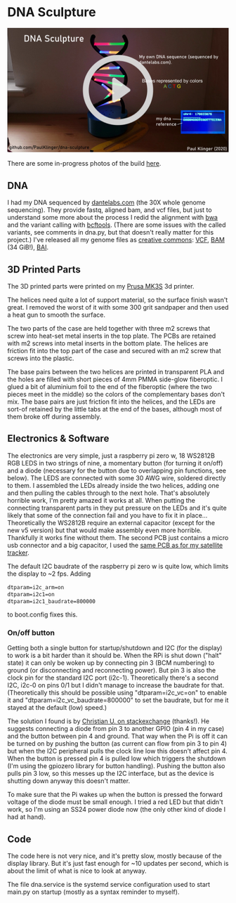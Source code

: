 # DNA Sculpture

[![](video_link_image.jpg)](https://youtu.be/C1H_zHTX7Ds "Project video")

There are some in-progress photos of the build [here](https://imgur.com/a/wToFaz0).

## DNA
I had my DNA sequenced by [dantelabs.com](https://www.dantelabs.com/) (the 30X whole genome sequencing). They provide fastq, aligned bam, and vcf files, but just to understand some more about the process I redid the alignment with [bwa](https://github.com/lh3/bwa) and the variant calling with [bcftools](https://github.com/samtools/bcftools). (There are some issues with the called variants, see comments in dna.py, but that doesn't really matter for this project.) I've released all my genome files as [creative commons](https://creativecommons.org/publicdomain/zero/1.0/): [VCF](https://almoturg.com/paul_klinger_vcf_grch38.zip), [BAM](https://api.sequencing.com/download.ashx?id=27a5d439-af53-4887-940c-dd9895c1915e) (34 GiB!), [BAI](https://api.sequencing.com/download.ashx?id=ad2bf9d3-d068-4d9a-8b01-ec432784baf2).

## 3D Printed Parts
The 3D printed parts were printed on my [Prusa MK3S](https://shop.prusa3d.com/en/3d-printers/180-original-prusa-i3-mk3-kit.html) 3d printer.

The helices need quite a lot of support material, so the surface finish wasn't great. I removed the worst of it with some 300 grit sandpaper and then used a heat gun to smooth the surface.

The two parts of the case are held together with three m2 screws that screw into heat-set metal inserts in the top plate. The PCBs are retained with m2 screws into metal inserts in the bottom plate. The helices are friction fit into the top part of the case and secured with an m2 screw that screws into the plastic.

The base pairs between the two helices are printed in transparent PLA and the holes are filled with short pieces of 4mm PMMA side-glow fiberoptic. I glued a bit of aluminium foil to the end of the fiberoptic (where the two pieces meet in the middle) so the colors of the complementary bases don't mix. The base pairs are just friction fit into the helices, and the LEDs are sort-of retained by the little tabs at the end of the bases, although most of them broke off during assembly.

## Electronics & Software
The electronics are very simple, just a raspberry pi zero w, 18 WS2812B RGB LEDS in two strings of nine, a momentary button (for turning it on/off) and a diode (necessary for the button due to overlapping pin functions, see below).
The LEDS are connected with some 30 AWG wire, soldered directly to them. I assembled the LEDs already inside the two helices, adding one and then pulling the cables through to the next hole. That's absolutely horrible work, I'm pretty amazed it works at all. When putting the connecting transparent parts in they put pressure on the LEDs and it's quite likely that some of the connection fail and you have to fix it in place... 
Theoretically the WS2812B require an external capacitor (except for the new v5 version) but that would make assembly even more horrible. Thankfully it works fine without them.
The second PCB just contains a micro usb connector and a big capacitor, I used the [same PCB as for my satellite tracker](https://github.com/PaulKlinger/satellite_tracker/tree/master/PCBs/auxiliary).

The default I2C baudrate of the raspberry pi zero w is quite low, which limits the display to ~2 fps. Adding
```
dtparam=i2c_arm=on
dtparam=i2c1=on
dtparam=i2c1_baudrate=800000
```
to boot.config fixes this.

### On/off button
Getting both a single button for startup/shutdown and I2C (for the display) to work is a bit harder than it should be. When the RPi is shut down ("halt" state) it can only be woken up by connecting pin 3 (BCM numbering) to ground (or disconnecting and reconnecting power). But pin 3 is also the clock pin for the standard I2C port (i2c-1). Theoretically there's a second I2C, i2c-0 on pins 0/1 but I didn't manage to increase the baudrate for that. (Theoretically this should be possible using "dtparam=i2c_vc=on" to enable it and "dtparam=i2c_vc_baudrate=800000" to set the baudrate, but for me it stayed at the default (low) speed.)

The solution I found is by [Christian U. on stackexchange](https://raspberrypi.stackexchange.com/a/85316) (thanks!). He suggests connecting a diode from pin 3 to another GPIO (pin 4 in my case) and the button between pin 4 and ground. That way when the Pi is off it can be turned on by pushing the button (as current can flow from pin 3 to pin 4) but when the I2C peripheral pulls the clock line low this doesn't affect pin 4. When the button is pressed pin 4 is pulled low which triggers the shutdown (I'm using the gpiozero library for button handling). Pushing the button also pulls pin 3 low, so this messes up the I2C interface, but as the device is shutting down anyway this doesn't matter.

To make sure that the Pi wakes up when the button is pressed the forward voltage of the diode must be small enough. I tried a red LED but that didn't work, so I'm using an SS24 power diode now (the only other kind of diode I had at hand).


## Code
The code here is not very nice, and it's pretty slow, mostly because of the display library. But it's just fast enough for ~10 updates per second, which is about the limit of what is nice to look at anyway.

The file dna.service is the systemd service configuration used to start main.py on startup (mostly as a syntax reminder to myself).
